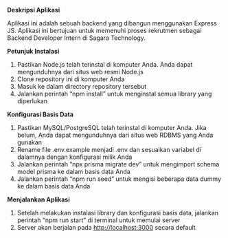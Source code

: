 **Deskripsi Aplikasi**

Aplikasi ini adalah sebuah backend yang dibangun menggunakan Express JS. Aplikasi ini bertujuan untuk memenuhi proses rekrutmen sebagai Backend Developer Intern di Sagara Technology.

**Petunjuk Instalasi**

1. Pastikan Node.js telah terinstal di komputer Anda. Anda dapat mengunduhnya dari situs web resmi Node.js
2. Clone repository ini di komputer Anda
3. Masuk ke dalam directory repository tersebut
4. Jalankan perintah “npm install” untuk menginstal semua library yang diperlukan

**Konfigurasi Basis Data**

1. Pastikan MySQL/PostgreSQL telah terinstal di komputer Anda. Jika belum, Anda dapat mengunduhnya dari situs web RDBMS yang Anda gunakan
2. Rename file .env.example menjadi .env dan sesuaikan variabel di dalamnya dengan konfigurasi milik Anda
3. Jalankan perintah “npx prisma migrate dev” untuk mengimport schema model prisma ke dalam basis data Anda
4. Jalankan perintah “npm run seed” untuk mengisi beberapa data dummy ke dalam basis data Anda

**Menjalankan Aplikasi**

1. Setelah melakukan instalasi library dan konfigurasi basis data, jalankan perintah “npm run start” di terminal untuk memulai server
2. Server akan berjalan pada <http://localhost:3000> secara default
